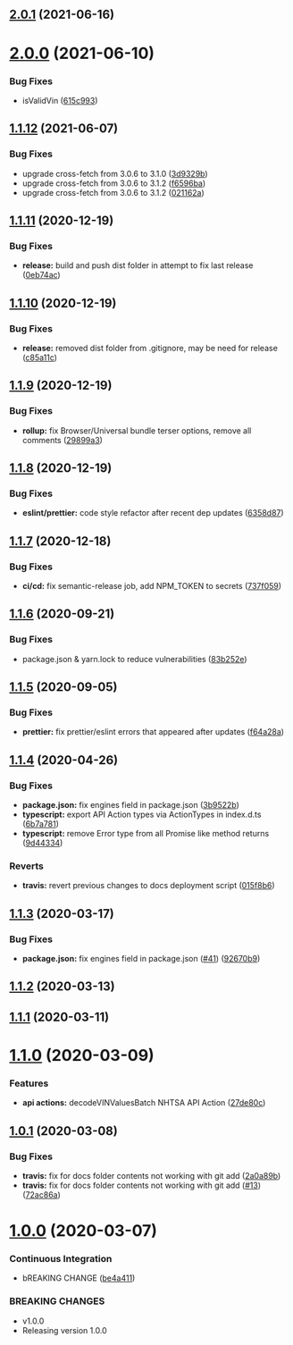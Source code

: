 ## [2.0.1](https://github.com/ShaggyTech/nhtsa-api-wrapper/compare/v2.0.0...v2.0.1) (2021-06-16)

# [2.0.0](https://github.com/ShaggyTech/nhtsa-api-wrapper/compare/v1.1.12...v2.0.0) (2021-06-10)


### Bug Fixes

* isValidVin ([615c993](https://github.com/ShaggyTech/nhtsa-api-wrapper/commit/615c9933b9f83bc108282d743d6cffbbd36fd210))

## [1.1.12](https://github.com/ShaggyTech/nhtsa-api-wrapper/compare/v1.1.11...v1.1.12) (2021-06-07)


### Bug Fixes

* upgrade cross-fetch from 3.0.6 to 3.1.0 ([3d9329b](https://github.com/ShaggyTech/nhtsa-api-wrapper/commit/3d9329b287de6350625f9a2d72901b4c50dc54c4))
* upgrade cross-fetch from 3.0.6 to 3.1.2 ([f6596ba](https://github.com/ShaggyTech/nhtsa-api-wrapper/commit/f6596bafacc9e6f669aa81463cf3cda2299a7616))
* upgrade cross-fetch from 3.0.6 to 3.1.2 ([021162a](https://github.com/ShaggyTech/nhtsa-api-wrapper/commit/021162acc3a63cd1bf79f4552846553ccaeafd15))

## [1.1.11](https://github.com/ShaggyTech/nhtsa-api-wrapper/compare/v1.1.10...v1.1.11) (2020-12-19)


### Bug Fixes

* **release:** build and push dist folder in attempt to fix last release ([0eb74ac](https://github.com/ShaggyTech/nhtsa-api-wrapper/commit/0eb74acc4dfc732d4f6aaabf524077c3586436b8))

## [1.1.10](https://github.com/ShaggyTech/nhtsa-api-wrapper/compare/v1.1.9...v1.1.10) (2020-12-19)


### Bug Fixes

* **release:** removed dist folder from .gitignore, may be need for release ([c85a11c](https://github.com/ShaggyTech/nhtsa-api-wrapper/commit/c85a11cedd008d1eedcb3316ccd740a85b83c83d))

## [1.1.9](https://github.com/ShaggyTech/nhtsa-api-wrapper/compare/v1.1.8...v1.1.9) (2020-12-19)


### Bug Fixes

* **rollup:** fix Browser/Universal bundle terser options, remove all comments ([29899a3](https://github.com/ShaggyTech/nhtsa-api-wrapper/commit/29899a32f20ada23ac69aa246117d08edf432609))

## [1.1.8](https://github.com/ShaggyTech/nhtsa-api-wrapper/compare/v1.1.7...v1.1.8) (2020-12-19)


### Bug Fixes

* **eslint/prettier:** code style refactor after recent dep updates ([6358d87](https://github.com/ShaggyTech/nhtsa-api-wrapper/commit/6358d87bd13b25f794f6d7c66b093ba9efd9ea84))

## [1.1.7](https://github.com/ShaggyTech/nhtsa-api-wrapper/compare/v1.1.6...v1.1.7) (2020-12-18)


### Bug Fixes

* **ci/cd:** fix semantic-release job, add NPM_TOKEN to secrets ([737f059](https://github.com/ShaggyTech/nhtsa-api-wrapper/commit/737f059a33a5b1fa2de71b10cb0cc73c2edb89ae))

## [1.1.6](https://github.com/ShaggyTech/nhtsa-api-wrapper/compare/v1.1.5...v1.1.6) (2020-09-21)


### Bug Fixes

* package.json & yarn.lock to reduce vulnerabilities ([83b252e](https://github.com/ShaggyTech/nhtsa-api-wrapper/commit/83b252e4b5c3f2c3b31621e14a8629585c6ec0b1))

## [1.1.5](https://github.com/ShaggyTech/nhtsa-api-wrapper/compare/v1.1.4...v1.1.5) (2020-09-05)


### Bug Fixes

* **prettier:** fix prettier/eslint errors that appeared after updates ([f64a28a](https://github.com/ShaggyTech/nhtsa-api-wrapper/commit/f64a28aa173fcaa4d7d7b6d07d5f3845d0fb667c))

## [1.1.4](https://github.com/ShaggyTech/nhtsa-api-wrapper/compare/v1.1.3...v1.1.4) (2020-04-26)


### Bug Fixes

* **package.json:** fix engines field in package.json ([3b9522b](https://github.com/ShaggyTech/nhtsa-api-wrapper/commit/3b9522bc7019975bcba5914e4d83543a9279449e))
* **typescript:** export API Action types via ActionTypes in index.d.ts ([6b7a781](https://github.com/ShaggyTech/nhtsa-api-wrapper/commit/6b7a781ecef612bff1d89f47357c52477d186f78))
* **typescript:** remove Error type from all Promise like method returns ([9d44334](https://github.com/ShaggyTech/nhtsa-api-wrapper/commit/9d443348113cad66d281a9d12cfa317c85762728))


### Reverts

* **travis:** revert previous changes to docs deployment script ([015f8b6](https://github.com/ShaggyTech/nhtsa-api-wrapper/commit/015f8b6ad3d401e3716e18605a2047e5587a045c))

## [1.1.3](https://github.com/ShaggyTech/nhtsa-api-wrapper/compare/v1.1.2...v1.1.3) (2020-03-17)


### Bug Fixes

* **package.json:** fix engines field in package.json ([#41](https://github.com/ShaggyTech/nhtsa-api-wrapper/issues/41)) ([92670b9](https://github.com/ShaggyTech/nhtsa-api-wrapper/commit/92670b90ae3b29057a23ca9c0e7156412d0fc36d))

## [1.1.2](https://github.com/ShaggyTech/nhtsa-api-wrapper/compare/v1.1.1...v1.1.2) (2020-03-13)

## [1.1.1](https://github.com/ShaggyTech/nhtsa-api-wrapper/compare/v1.1.0...v1.1.1) (2020-03-11)

# [1.1.0](https://github.com/ShaggyTech/nhtsa-api-wrapper/compare/v1.0.1...v1.1.0) (2020-03-09)


### Features

* **api actions:** decodeVINValuesBatch NHTSA API Action ([27de80c](https://github.com/ShaggyTech/nhtsa-api-wrapper/commit/27de80c03bee68ea9d6cb20972cf85b34b39fb45))

## [1.0.1](https://github.com/ShaggyTech/nhtsa-api-wrapper/compare/v1.0.0...v1.0.1) (2020-03-08)


### Bug Fixes

* **travis:** fix for docs folder contents not working with git add ([2a0a89b](https://github.com/ShaggyTech/nhtsa-api-wrapper/commit/2a0a89bfbcef9d5662d9c9c4f6cb34b12912a4a3))
* **travis:** fix for docs folder contents not working with git add ([#13](https://github.com/ShaggyTech/nhtsa-api-wrapper/issues/13)) ([72ac86a](https://github.com/ShaggyTech/nhtsa-api-wrapper/commit/72ac86a338473b1df2bbd891364358562b3b5986))

# [1.0.0](https://github.com/ShaggyTech/nhtsa-api-wrapper/compare/v0.1.17...v1.0.0) (2020-03-07)


### Continuous Integration

* bREAKING CHANGE ([be4a411](https://github.com/ShaggyTech/nhtsa-api-wrapper/commit/be4a411035a4f14af01b4613a7fde0e1698c3efb))


### BREAKING CHANGES

* v1.0.0
* Releasing version 1.0.0
